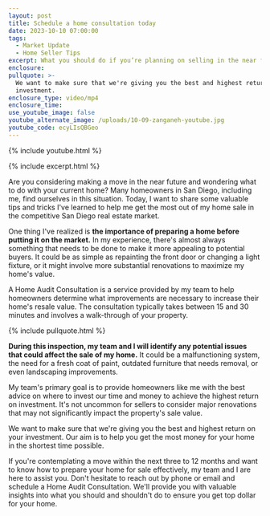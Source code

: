 ```yaml
---
layout: post
title: Schedule a home consultation today
date: 2023-10-10 07:00:00
tags:
  - Market Update
  - Home Seller Tips
excerpt: What you should do if you’re planning on selling in the near future.
enclosure:
pullquote: >-
  We want to make sure that we're giving you the best and highest return on your
  investment.
enclosure_type: video/mp4
enclosure_time:
use_youtube_image: false
youtube_alternate_image: /uploads/10-09-zanganeh-youtube.jpg
youtube_code: ecyLIsQBGeo
---
```

{% include youtube.html %}

{% include excerpt.html %}

Are you considering making a move in the near future and wondering what to do with your current home? Many homeowners in San Diego, including me, find ourselves in this situation. Today, I want to share some valuable tips and tricks I've learned to help me get the most out of my home sale in the competitive San Diego real estate market.

One thing I've realized is **the importance of preparing a home before putting it on the market.** In my experience, there's almost always something that needs to be done to make it more appealing to potential buyers. It could be as simple as repainting the front door or changing a light fixture, or it might involve more substantial renovations to maximize my home's value.

A Home Audit Consultation is a service provided by my team to help homeowners determine what improvements are necessary to increase their home's resale value. The consultation typically takes between 15 and 30 minutes and involves a walk-through of your property.

{% include pullquote.html %}

**During this inspection, my team and I will identify any potential issues that could affect the sale of my home.** It could be a malfunctioning system, the need for a fresh coat of paint, outdated furniture that needs removal, or even landscaping improvements.

My team's primary goal is to provide homeowners like me with the best advice on where to invest our time and money to achieve the highest return on investment. It's not uncommon for sellers to consider major renovations that may not significantly impact the property's sale value.

We want to make sure that we're giving you the best and highest return on your investment. Our aim is to help you get the most money for your home in the shortest time possible.

If you're contemplating a move within the next three to 12 months and want to know how to prepare your home for sale effectively, my team and I are here to assist you. Don't hesitate to reach out by phone or email and schedule a Home Audit Consultation. We'll provide you with valuable insights into what you should and shouldn't do to ensure you get top dollar for your home.